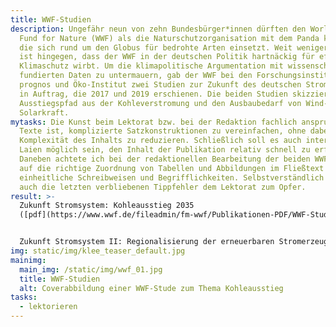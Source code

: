 ```yaml
---
title: WWF-Studien
description: Ungefähr neun von zehn Bundesbürger*innen dürften den World Wide
  Fund for Nature (WWF) als die Naturschutzorganisation mit dem Panda kennen,
  die sich rund um den Globus für bedrohte Arten einsetzt. Weit weniger bekannt
  ist hingegen, dass der WWF in der deutschen Politik hartnäckig für effektiven
  Klimaschutz wirbt. Um die klimapolitische Argumentation mit wissenschaftlich
  fundierten Daten zu untermauern, gab der WWF bei den Forschungsinstituten
  prognos und Öko-Institut zwei Studien zur Zukunft des deutschen Stromsystems
  in Auftrag, die 2017 und 2019 erschienen. Die beiden Studien skizzieren den
  Ausstiegspfad aus der Kohleverstromung und den Ausbaubedarf von Wind- und
  Solarkraft.
mytasks: Die Kunst beim Lektorat bzw. bei der Redaktion fachlich anspruchsvoller
  Texte ist, komplizierte Satzkonstruktionen zu vereinfachen, ohne dabei die
  Komplexität des Inhalts zu reduzieren. Schließlich soll es auch interessierten
  Laien möglich sein, den Inhalt der Publikation relativ schnell zu erfassen.
  Daneben achtete ich bei der redaktionellen Bearbeitung der beiden WWF-Studien
  auf die richtige Zuordnung von Tabellen und Abbildungen im Fließtext sowie auf
  einheitliche Schreibweisen und Begrifflichkeiten. Selbstverständlich fielen
  auch die letzten verbliebenen Tippfehler dem Lektorat zum Opfer.
result: >-
  Zukunft Stromsystem: Kohleausstieg 2035
  ([pdf](https://www.wwf.de/fileadmin/fm-wwf/Publikationen-PDF/WWF-Studie_Zukunft_Stromsystem_-_Kohleausstieg_2035.pdf))<br>


  Zukunft Stromsystem II: Regionalisierung der erneuerbaren Stromerzeugung ([pdf](https://mobil.wwf.de/fileadmin/fm-wwf/Publikationen-PDF/WWF-Zukunft-Stromsystem-2.pdf))
img: static/img/klee_teaser_default.jpg
mainimg:
  main_img: /static/img/wwf_01.jpg
  title: WWF-Studien
  alt: Coverabbildung einer WWF-Stude zum Thema Kohleausstieg
tasks:
  - lektorieren
---
```

